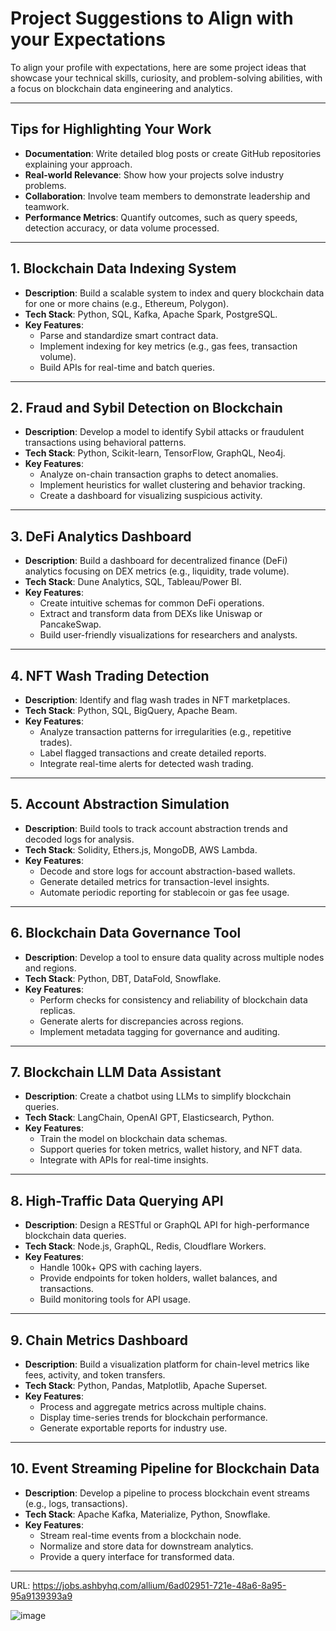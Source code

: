 # Project Suggestions to Align with your Expectations

To align your profile with expectations, here are some project ideas that showcase your technical skills, curiosity, and problem-solving abilities, with a focus on blockchain data engineering and analytics.

---

## Tips for Highlighting Your Work  
- **Documentation**: Write detailed blog posts or create GitHub repositories explaining your approach.  
- **Real-world Relevance**: Show how your projects solve industry problems.  
- **Collaboration**: Involve team members to demonstrate leadership and teamwork.  
- **Performance Metrics**: Quantify outcomes, such as query speeds, detection accuracy, or data volume processed.

---


## **1. Blockchain Data Indexing System**
- **Description**: Build a scalable system to index and query blockchain data for one or more chains (e.g., Ethereum, Polygon).  
- **Tech Stack**: Python, SQL, Kafka, Apache Spark, PostgreSQL.  
- **Key Features**:  
  - Parse and standardize smart contract data.  
  - Implement indexing for key metrics (e.g., gas fees, transaction volume).  
  - Build APIs for real-time and batch queries.  

---

## **2. Fraud and Sybil Detection on Blockchain**
- **Description**: Develop a model to identify Sybil attacks or fraudulent transactions using behavioral patterns.  
- **Tech Stack**: Python, Scikit-learn, TensorFlow, GraphQL, Neo4j.  
- **Key Features**:  
  - Analyze on-chain transaction graphs to detect anomalies.  
  - Implement heuristics for wallet clustering and behavior tracking.  
  - Create a dashboard for visualizing suspicious activity.

---

## **3. DeFi Analytics Dashboard**
- **Description**: Build a dashboard for decentralized finance (DeFi) analytics focusing on DEX metrics (e.g., liquidity, trade volume).  
- **Tech Stack**: Dune Analytics, SQL, Tableau/Power BI.  
- **Key Features**:  
  - Create intuitive schemas for common DeFi operations.  
  - Extract and transform data from DEXs like Uniswap or PancakeSwap.  
  - Build user-friendly visualizations for researchers and analysts.

---

## **4. NFT Wash Trading Detection**
- **Description**: Identify and flag wash trades in NFT marketplaces.  
- **Tech Stack**: Python, SQL, BigQuery, Apache Beam.  
- **Key Features**:  
  - Analyze transaction patterns for irregularities (e.g., repetitive trades).  
  - Label flagged transactions and create detailed reports.  
  - Integrate real-time alerts for detected wash trading.

---

## **5. Account Abstraction Simulation**
- **Description**: Build tools to track account abstraction trends and decoded logs for analysis.  
- **Tech Stack**: Solidity, Ethers.js, MongoDB, AWS Lambda.  
- **Key Features**:  
  - Decode and store logs for account abstraction-based wallets.  
  - Generate detailed metrics for transaction-level insights.  
  - Automate periodic reporting for stablecoin or gas fee usage.

---

## **6. Blockchain Data Governance Tool**
- **Description**: Develop a tool to ensure data quality across multiple nodes and regions.  
- **Tech Stack**: Python, DBT, DataFold, Snowflake.  
- **Key Features**:  
  - Perform checks for consistency and reliability of blockchain data replicas.  
  - Generate alerts for discrepancies across regions.  
  - Implement metadata tagging for governance and auditing.

---

## **7. Blockchain LLM Data Assistant**
- **Description**: Create a chatbot using LLMs to simplify blockchain queries.  
- **Tech Stack**: LangChain, OpenAI GPT, Elasticsearch, Python.  
- **Key Features**:  
  - Train the model on blockchain data schemas.  
  - Support queries for token metrics, wallet history, and NFT data.  
  - Integrate with APIs for real-time insights.

---

## **8. High-Traffic Data Querying API**
- **Description**: Design a RESTful or GraphQL API for high-performance blockchain data queries.  
- **Tech Stack**: Node.js, GraphQL, Redis, Cloudflare Workers.  
- **Key Features**:  
  - Handle 100k+ QPS with caching layers.  
  - Provide endpoints for token holders, wallet balances, and transactions.  
  - Build monitoring tools for API usage.

---

## **9. Chain Metrics Dashboard**
- **Description**: Build a visualization platform for chain-level metrics like fees, activity, and token transfers.  
- **Tech Stack**: Python, Pandas, Matplotlib, Apache Superset.  
- **Key Features**:  
  - Process and aggregate metrics across multiple chains.  
  - Display time-series trends for blockchain performance.  
  - Generate exportable reports for industry use.

---

## **10. Event Streaming Pipeline for Blockchain Data**  
- **Description**: Develop a pipeline to process blockchain event streams (e.g., logs, transactions).  
- **Tech Stack**: Apache Kafka, Materialize, Python, Snowflake.  
- **Key Features**:  
  - Stream real-time events from a blockchain node.  
  - Normalize and store data for downstream analytics.  
  - Provide a query interface for transformed data.

---
URL: https://jobs.ashbyhq.com/allium/6ad02951-721e-48a6-8a95-95a9139393a9 

![image](https://github.com/user-attachments/assets/8da68e4b-4267-489e-b087-667c5f1c91e7)
